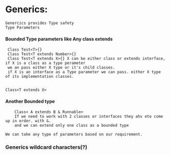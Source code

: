 # Generics:

    Genercics provides Type safety 
    Type Parameters
 #### Bounded Type parameters like Any class extends

     Class Test<T>{}
     Class Test<T extends Number>{}
     Class Test<T extends X>{} X can be either class or extends interface, if X is a class as a type perameter 
     we an pass either X type or it's child classes.
     if X is an interface as a Type parameter we can pass. either X type of its implementation classes.


    Class<T extends X>
    
####    Another Bounded type
        Class< A extends B & Runnable> 
        If we need to work with 2 classes or interfaces they ahv eto come up in order. with &.
        and we can extend only one class as a bounded type

    We can take any type of parameters based on our requirement.
    
###  Generics wildcard characters(?) 
